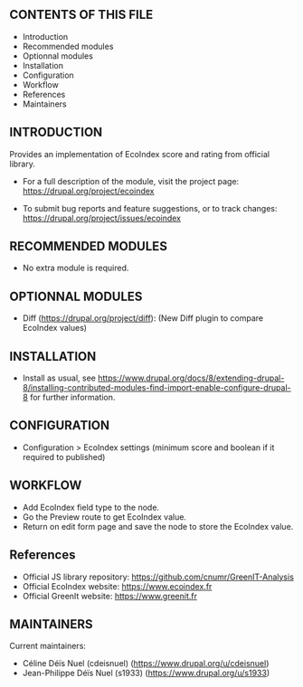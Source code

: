CONTENTS OF THIS FILE
---------------------

 * Introduction
 * Recommended modules
 * Optionnal modules
 * Installation
 * Configuration
 * Workflow
 * References
 * Maintainers

INTRODUCTION
------------

 Provides an implementation of EcoIndex score and rating from official library.

 * For a full description of the module, visit the project page:
   https://drupal.org/project/ecoindex

 * To submit bug reports and feature suggestions, or to track changes:
   https://drupal.org/project/issues/ecoindex

RECOMMENDED MODULES
-------------------

 * No extra module is required.

OPTIONNAL MODULES
-------------------

 * Diff (https://drupal.org/project/diff): (New Diff plugin to compare EcoIndex values)

INSTALLATION
------------

 * Install as usual, see
   https://www.drupal.org/docs/8/extending-drupal-8/installing-contributed-modules-find-import-enable-configure-drupal-8 for further
   information.

CONFIGURATION
-------------

 * Configuration > EcoIndex settings (minimum score and boolean if it required to published)

WORKFLOW
---------------

 * Add EcoIndex field type to the node.
 * Go the Preview route to get EcoIndex value.
 * Return on edit form page and save the node to store the EcoIndex value.

References
-----------

 * Official JS library repository: https://github.com/cnumr/GreenIT-Analysis
 * Official EcoIndex website: https://www.ecoindex.fr
 * Official GreenIt website: https://www.greenit.fr

MAINTAINERS
-----------

Current maintainers:

 * Céline Déïs Nuel (cdeisnuel) (https://www.drupal.org/u/cdeisnuel)
 * Jean-Philippe Déïs Nuel (s1933) (https://www.drupal.org/u/s1933)
